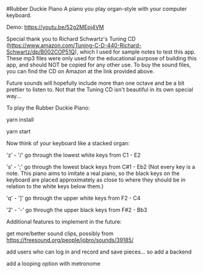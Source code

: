 #Rubber Duckie Piano
A piano you play organ-style with your computer keyboard.

Demo: https://youtu.be/52g2MEpj4VM

Special thank you to Richard Schwartz's Tuning CD (https://www.amazon.com/Tuning-C-D-440-Richard-Schwartz/dp/B002COP51Q), which I used for sample notes to test this app. These mp3 files were only used for the educational purpose of building this app, and should NOT be copied for any other use. To buy the sound files, you can find the CD on Amazon at the link provided above.

Future sounds will hopefully include more than one octave and be a bit prettier to listen to. Not that the Tuning CD isn't beautiful in its own special way...


To play the Rubber Duckie Piano:

yarn install

yarn start

Now think of your keyboard like a stacked organ:

'z' - '/' go through the lowest white keys from C1 - E2

's' - ';' go through the lowest black keys from C#1 - Eb2 (Not every key is a note. This piano aims to imitate a real piano, so the black keys on the keyboard are placed approximately as close to where they should be in relation to the white keys below them.)

'q' - ']' go through the upper white keys from F2 - C4

'2' - '-' go through the upper black keys from F#2 - Bb3



Additional features to implement in the future:

get more/better sound clips, possibly from https://freesound.org/people/jobro/sounds/39185/

add users who can log in and record and save pieces... so add a backend

add a looping option with metronome
